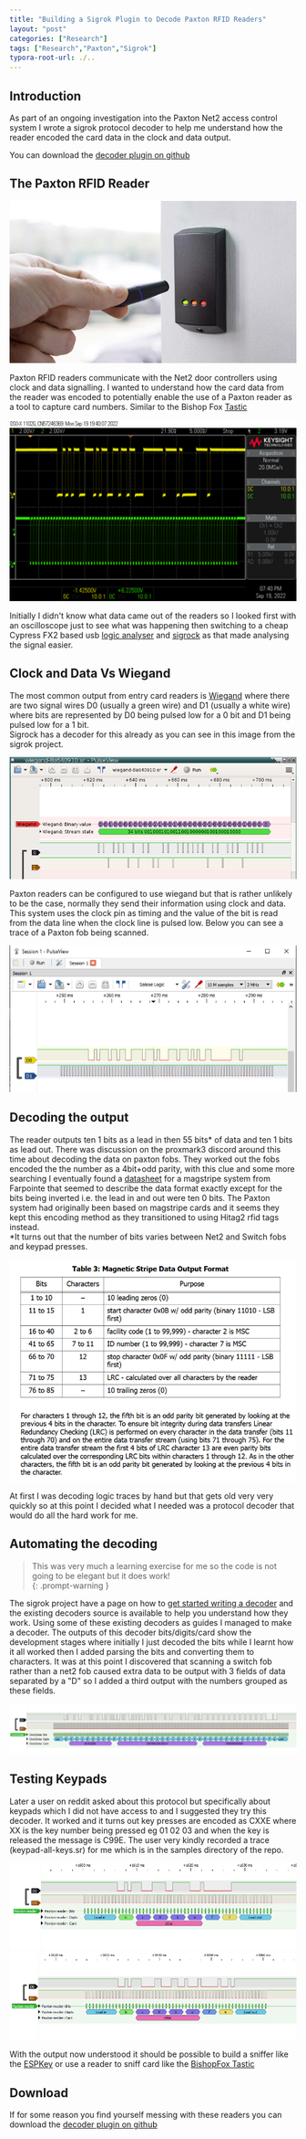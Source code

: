 ```yaml
---
title: "Building a Sigrok Plugin to Decode Paxton RFID Readers"
layout: "post"
categories: ["Research"]
tags: ["Research","Paxton","Sigrok"]
typora-root-url: ./..
---
```


## Introduction

As part of an ongoing investigation into the Paxton Net2 access control system I wrote a sigrok protocol decoder to help me understand how the reader encoded the card data in the clock and data output.

You can download the [decoder plugin on github](https://github.com/en4rab/sigrok-paxton-pd)

## The Paxton RFID Reader

![Paxton reader](/assets/posts/2024-08-15-Paxton-Sigrok/paxton-reader.jpg)

Paxton RFID readers communicate with the Net2 door controllers using clock and data signalling. I wanted to understand how the card data from the reader was encoded to potentially enable the use of a Paxton reader as a tool to capture card numbers. Similar to the Bishop Fox [Tastic](https://resources.bishopfox.com/resources/tools/rfid-hacking/attack-tools/) 

![Keysight Scope Screenshot](/assets/posts/2024-08-15-Paxton-Sigrok/Scope.png)

Initially I didn't know what data came out of the readers so I looked first with an oscilloscope just to see what was happening then switching to a cheap Cypress FX2 based usb [logic analyser](https://sigrok.org/wiki/Hobby_Components_HCTEST0006) and [sigrock](https://sigrok.org/wiki/Main_Page) as that made analysing the signal easier.

## Clock and Data Vs Wiegand

The most common output from entry card readers is [Wiegand](https://en.wikipedia.org/wiki/Wiegand_interface) where there are two signal wires D0 (usually a green wire) and D1 (usually a white wire) where bits are represented by D0 being pulsed low for a 0 bit and D1 being pulsed low for a 1 bit.  
Sigrock has a decoder for this already as you can see in this image from the sigrok project.

![Sigrok wiegand decoder](/assets/posts/2024-08-15-Paxton-Sigrok/pv_wiegand.png)

Paxton readers can be configured to use wiegand but that is rather unlikely to be the case, normally they send their information using clock and data. This system uses the clock pin as timing and the value of the bit is read from the data line when the clock line is pulsed low. Below you can see a trace of a Paxton fob being scanned.

![Sigrok Pulseview Screenshot](/assets/posts/2024-08-15-Paxton-Sigrok/trace-small.png)

## Decoding the output

The reader outputs ten 1 bits as a lead in then 55 bits* of data and ten 1 bits as lead out. There was discussion on the proxmark3 discord around this time about decoding the data on paxton fobs. They worked out the fobs encoded the the number as a 4bit+odd parity, with this clue and some more searching I eventually found a [datasheet](/assets/posts/2024-08-15-Paxton-Sigrok/Ref_Pyramid_Series_Magnetic_Stripe_Data_Format.pdf) for a magstripe system from Farpointe that seemed to describe the data format exactly except for the bits being inverted i.e. the lead in and out were ten 0 bits. The Paxton system had originally been based on magstripe cards and it seems they kept this encoding method as they transitioned to using Hitag2 rfid tags instead.  
*It turns out that the number of bits varies between Net2 and Switch fobs and keypad presses.

![Magstripe data format](/assets/posts/2024-08-15-Paxton-Sigrok/magstripe-format.png)

At first I was decoding logic traces by hand but that gets old very very quickly so at this point I decided what I needed was a protocol decoder that would do all the hard work for me. 

## Automating the decoding

> This was very much a learning exercise for me so the code is not going to be elegant but it does work!  
{: .prompt-warning }

The sigrok project have a page on how to [get started writing a decoder](http://sigrok.org/wiki/Protocol_decoder_HOWTO) and the existing decoders source is available to help you understand how they work. Using some of these existing decoders as guides I managed to make a decoder. The outputs of this decoder bits/digits/card show the development stages where initially I just decoded the bits while I learnt how it all worked then I added parsing the bits and converting them to characters. It was at this point I discovered that scanning a switch fob rather than a net2 fob caused extra data to be output with 3 fields of data separated by a "D" so I added a third output with the numbers grouped as these fields.

 ![Paxton decoder working](/assets/posts/2024-08-15-Paxton-Sigrok/screenshot.png)

## Testing Keypads

Later a user on reddit asked about this protocol but specifically about keypads which I did not have access to and I suggested they try this decoder. It worked and it turns out key presses are encoded as CXXE where XX is the key number being pressed eg 01 02 03 and when the key is released the message is C99E. The user very kindly recorded a trace (keypad-all-keys.sr) for me which is in the samples directory of the repo.

![Keypad Key Pressed](/assets/posts/2024-08-15-Paxton-Sigrok/keypad-1-press.png) ![Keypad Key released](/assets/posts/2024-08-15-Paxton-Sigrok/keypad-1-release.png)

With the output now understood it should be possible to build a sniffer like the [ESPKey](https://github.com/octosavvi/ESPKey) or use a reader to sniff card like the [BishopFox Tastic](https://resources.bishopfox.com/resources/tools/rfid-hacking/attack-tools/) 

## Download

If for some reason you find yourself messing with these readers you can download the [decoder plugin on github](https://github.com/en4rab/sigrok-paxton-pd)
